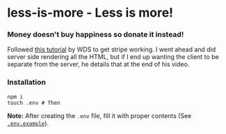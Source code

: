 # less-is-more - Less is more!

### Money doesn't buy happiness so donate it instead!

Followed [this tutorial](https://youtu.be/1r-F3FIONl8) by WDS to get stripe working. I went ahead and did server side rendering all the HTML, but if I end up wanting the client to be separate from the server, he details that at the end of his video.

### Installation

```
npm i
touch .env # Then 
```
**Note:** After creating the `.env` file, fill it with proper contents (See [`.env.example`](./.env.example)).

